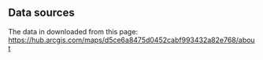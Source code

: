 ## Data sources
The data in downloaded from this page: https://hub.arcgis.com/maps/d5ce6a8475d0452cabf993432a82e768/about